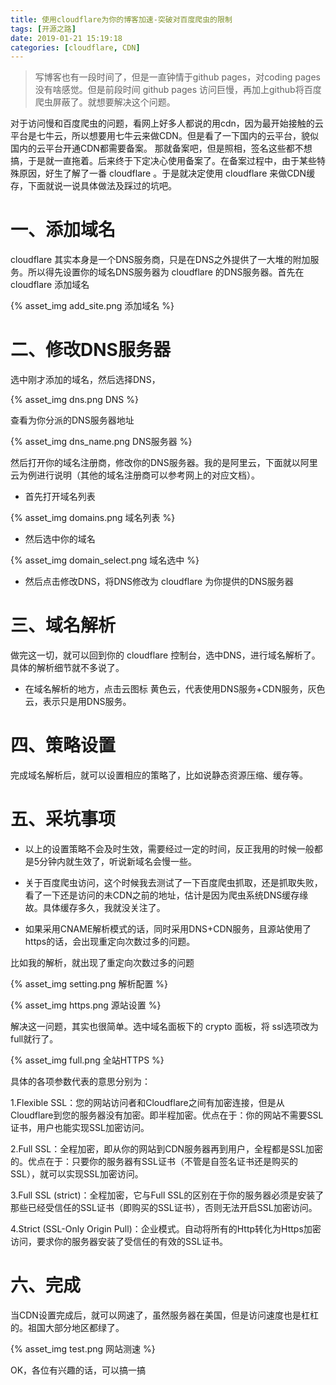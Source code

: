 ```yaml
---
title: 使用cloudflare为你的博客加速-突破对百度爬虫的限制
tags: [开源之路]
date: 2019-01-21 15:19:18
categories: [cloudflare, CDN]
---
```


>写博客也有一段时间了，但是一直钟情于github pages，对coding pages 没有啥感觉。但是前段时间 github pages 访问巨慢，再加上github将百度爬虫屏蔽了。就想要解决这个问题。

<!-- more -->

对于访问慢和百度爬虫的问题，看网上好多人都说的用cdn，因为最开始接触的云平台是七牛云，所以想要用七牛云来做CDN。但是看了一下国内的云平台，貌似国内的云平台开通CDN都需要备案。
那就备案吧，但是照相，签名这些都不想搞，于是就一直拖着。后来终于下定决心使用备案了。在备案过程中，由于某些特殊原因，好生了解了一番 cloudflare 。于是就决定使用 cloudflare 来做CDN缓存，下面就说一说具体做法及踩过的坑吧。

# 一、添加域名

cloudflare 其实本身是一个DNS服务商，只是在DNS之外提供了一大堆的附加服务。所以得先设置你的域名DNS服务器为 cloudflare 的DNS服务器。首先在 cloudflare 添加域名

{% asset_img add_site.png 添加域名 %}

# 二、修改DNS服务器

选中刚才添加的域名，然后选择DNS，

{% asset_img dns.png DNS %}

查看为你分派的DNS服务器地址

{% asset_img dns_name.png DNS服务器 %}

然后打开你的域名注册商，修改你的DNS服务器。我的是阿里云，下面就以阿里云为例进行说明（其他的域名注册商可以参考网上的对应文档）。

* 首先打开域名列表

{% asset_img domains.png 域名列表 %}

* 然后选中你的域名

{% asset_img domain_select.png 域名选中 %}

* 然后点击修改DNS，将DNS修改为 cloudflare 为你提供的DNS服务器

# 三、域名解析

做完这一切，就可以回到你的 cloudflare 控制台，选中DNS，进行域名解析了。具体的解析细节就不多说了。

* 在域名解析的地方，点击云图标 黄色云，代表使用DNS服务+CDN服务，灰色云，表示只是用DNS服务。

# 四、策略设置

完成域名解析后，就可以设置相应的策略了，比如说静态资源压缩、缓存等。

# 五、采坑事项

* 以上的设置策略不会及时生效，需要经过一定的时间，反正我用的时候一般都是5分钟内就生效了，听说新域名会慢一些。

* 关于百度爬虫访问，这个时候我去测试了一下百度爬虫抓取，还是抓取失败，看了一下还是访问的未CDN之前的地址，估计是因为爬虫系统DNS缓存缘故。具体缓存多久，我就没关注了。

* 如果采用CNAME解析模式的话，同时采用DNS+CDN服务，且源站使用了https的话，会出现重定向次数过多的问题。

比如我的解析，就出现了重定向次数过多的问题

{% asset_img setting.png 解析配置 %}

{% asset_img https.png 源站设置 %}

解决这一问题，其实也很简单。选中域名面板下的 crypto 面板，将 ssl选项改为full就行了。

{% asset_img full.png 全站HTTPS %}

具体的各项参数代表的意思分别为：
 
1.Flexible SSL：您的网站访问者和Cloudflare之间有加密连接，但是从Cloudflare到您的服务器没有加密。即半程加密。优点在于：你的网站不需要SSL证书，用户也能实现SSL加密访问。

2.Full SSL：全程加密，即从你的网站到CDN服务器再到用户，全程都是SSL加密的。优点在于：只要你的服务器有SSL证书（不管是自签名证书还是购买的SSL），就可以实现SSL加密访问。
 
3.Full SSL (strict)：全程加密，它与Full SSL的区别在于你的服务器必须是安装了那些已经受信任的SSL证书（即购买的SSL证书），否则无法开启SSL加密访问。
  
4.Strict (SSL-Only Origin Pull)：企业模式。自动将所有的Http转化为Https加密访问，要求你的服务器安装了受信任的有效的SSL证书。

# 六、完成

当CDN设置完成后，就可以网速了，虽然服务器在美国，但是访问速度也是杠杠的。祖国大部分地区都绿了。

{% asset_img test.png 网站测速 %}

OK，各位有兴趣的话，可以搞一搞
